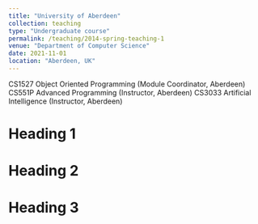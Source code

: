 ```yaml
---
title: "University of Aberdeen"
collection: teaching
type: "Undergraduate course"
permalink: /teaching/2014-spring-teaching-1
venue: "Department of Computer Science"
date: 2021-11-01
location: "Aberdeen, UK"
---
```


CS1527 Object Oriented Programming (Module Coordinator, Aberdeen)
CS551P Advanced Programming (Instructor, Aberdeen)
CS3033 Artificial Intelligence (Instructor, Aberdeen)

Heading 1
======

Heading 2
======

Heading 3
======
